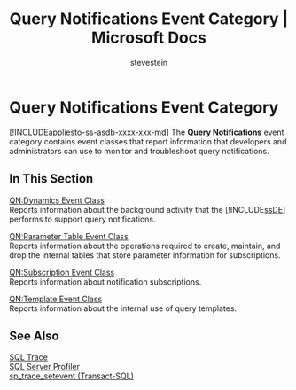 ﻿---
title: "Query Notifications Event Category | Microsoft Docs"
ms.custom: ""
ms.date: "03/04/2017"
ms.prod: sql
ms.reviewer: ""
ms.suite: "sql"
ms.technology: supportability
ms.tgt_pltfrm: ""
ms.topic: conceptual
helpviewer_keywords: 
  - "event classes [SQL Server], Query Notifications event category"
ms.assetid: 13c62636-ce8a-410f-9af9-c0a78959fb49
caps.latest.revision: 12
author: "stevestein"
ms.author: "sstein"
manager: craigg
monikerRange: "= azuresqldb-current || >= sql-server-2016 || = sqlallproducts-allversions"
---
# Query Notifications Event Category
[!INCLUDE[appliesto-ss-asdb-xxxx-xxx-md](../../includes/appliesto-ss-asdb-xxxx-xxx-md.md)]
  The **Query Notifications** event category contains event classes that report information that developers and administrators can use to monitor and troubleshoot query notifications.  
  
## In This Section  
 [QN:Dynamics Event Class](../../relational-databases/event-classes/qn-dynamics-event-class.md)  
 Reports information about the background activity that the [!INCLUDE[ssDE](../../includes/ssde-md.md)] performs to support query notifications.  
  
 [QN:Parameter Table Event Class](../../relational-databases/event-classes/qn-parameter-table-event-class.md)  
 Reports information about the operations required to create, maintain, and drop the internal tables that store parameter information for subscriptions.  
  
 [QN:Subscription Event Class](../../relational-databases/event-classes/qn-subscription-event-class.md)  
 Reports information about notification subscriptions.  
  
 [QN:Template Event Class](../../relational-databases/event-classes/qn-template-event-class.md)  
 Reports information about the internal use of query templates.  
  
## See Also  
 [SQL Trace](../../relational-databases/sql-trace/sql-trace.md)   
 [SQL Server Profiler](../../tools/sql-server-profiler/sql-server-profiler.md)   
 [sp_trace_setevent &#40;Transact-SQL&#41;](../../relational-databases/system-stored-procedures/sp-trace-setevent-transact-sql.md)  
  
  
